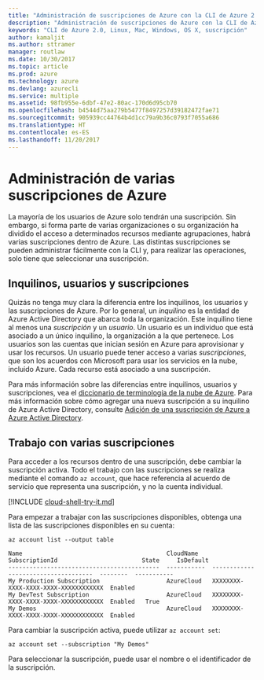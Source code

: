 ```yaml
---
title: "Administración de suscripciones de Azure con la CLI de Azure 2.0"
description: "Administración de suscripciones de Azure con la CLI de Azure 2.0 en Linux, Mac o Windows."
keywords: "CLI de Azure 2.0, Linux, Mac, Windows, OS X, suscripción"
author: kamaljit
ms.author: sttramer
manager: routlaw
ms.date: 10/30/2017
ms.topic: article
ms.prod: azure
ms.technology: azure
ms.devlang: azurecli
ms.service: multiple
ms.assetid: 98fb955e-6dbf-47e2-80ac-170d6d95cb70
ms.openlocfilehash: b4544d75aa279b5477f8497257d39182472fae71
ms.sourcegitcommit: 905939cc44764b4d1cc79a9b36c0793f7055a686
ms.translationtype: HT
ms.contentlocale: es-ES
ms.lasthandoff: 11/20/2017
---
```

# <a name="manage-multiple-azure-subscriptions"></a>Administración de varias suscripciones de Azure

La mayoría de los usuarios de Azure solo tendrán una suscripción. Sin embargo, si forma parte de varias organizaciones o su organización ha dividido el acceso a determinados recursos mediante agrupaciones, habrá varias suscripciones dentro de Azure. Las distintas suscripciones se pueden administrar fácilmente con la CLI y, para realizar las operaciones, solo tiene que seleccionar una suscripción.

## <a name="tenants-users-and-subscriptions"></a>Inquilinos, usuarios y suscripciones

Quizás no tenga muy clara la diferencia entre los inquilinos, los usuarios y las suscripciones de Azure. Por lo general, un _inquilino_ es la entidad de Azure Active Directory que abarca toda la organización. Este inquilino tiene al menos una _suscripción_ y un _usuario_. Un usuario es un individuo que está asociado a un único inquilino, la organización a la que pertenece. Los usuarios son las cuentas que inician sesión en Azure para aprovisionar y usar los recursos. Un usuario puede tener acceso a varias _suscripciones_, que son los acuerdos con Microsoft para usar los servicios en la nube, incluido Azure. Cada recurso está asociado a una suscripción.

Para más información sobre las diferencias entre inquilinos, usuarios y suscripciones, vea el [diccionario de terminología de la nube de Azure](/azure/azure-glossary-cloud-terminology).
Para más información sobre cómo agregar una nueva suscripción a su inquilino de Azure Active Directory, consulte [Adición de una suscripción de Azure a Azure Active Directory](/en-us/azure/active-directory/active-directory-how-subscriptions-associated-directory).

## <a name="working-with-multiple-subscriptions"></a>Trabajo con varias suscripciones

Para acceder a los recursos dentro de una suscripción, debe cambiar la suscripción activa. Todo el trabajo con las suscripciones se realiza mediante el comando `az account`, que hace referencia al acuerdo de servicio que representa una suscripción, y no la cuenta individual.

[!INCLUDE [cloud-shell-try-it.md](includes/cloud-shell-try-it.md)]

Para empezar a trabajar con las suscripciones disponibles, obtenga una lista de las suscripciones disponibles en su cuenta:

```azurecli-interactive
az account list --output table
```

```Output
Name                                         CloudName    SubscriptionId                        State     IsDefault
-------------------------------------------  -----------  ------------------------------------  --------  -----------
My Production Subscription                   AzureCloud   XXXXXXXX-XXXX-XXXX-XXXX-XXXXXXXXXXXX  Enabled
My DevTest Subscription                      AzureCloud   XXXXXXXX-XXXX-XXXX-XXXX-XXXXXXXXXXXX  Enabled   True
My Demos                                     AzureCloud   XXXXXXXX-XXXX-XXXX-XXXX-XXXXXXXXXXXX  Enabled
```

Para cambiar la suscripción activa, puede utilizar `az account set`:

```azurecli-interactive
az account set --subscription "My Demos"
```

Para seleccionar la suscripción, puede usar el nombre o el identificador de la suscripción.
